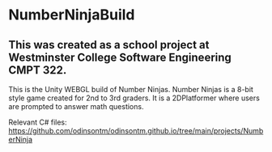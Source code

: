 # NumberNinjaBuild
## This was created as a school project at Westminster College Software Engineering CMPT 322.

This is the Unity WEBGL build of Number Ninjas. Number Ninjas is a 8-bit style game 
created for 2nd to 3rd graders. It is a 2DPlatformer where users are prompted to 
answer math questions. 

Relevant C# files:
https://github.com/odinsontm/odinsontm.github.io/tree/main/projects/NumberNinja 

